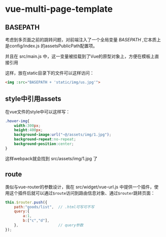 # vue-multi-page-template

## BASEPATH

考虑到多页面之前的跳转问题，对前端注入了一个全局变量 *BASEPATH* ,它本质上是config/index.js 的assetsPublicPath配置项。

并且在 src/main.js 中，这一变量被挂载到了Vue的原型对象上，方便在模板上直接引用

这样，放在static目录下的文件可以这样访问：

```html
<img :src="BASEPATH + 'static/img/us.jpg'">
```

## style中引用assets

在vue文件的style中可以这样写：

```css
.hover-img{
    width:300px;
    height:400px;
    background-image:url("~@/assets/img/1.jpg");
    background-repeat:no-repeat;
    background-position:center;
}
```  

这样webpack就会找到 src/assets/img/1.jpg 了

## route

类似与vue-router的参数设计，我在 src/widget/vue-url.js 中提供一个插件，使用这个插件后就可以通过```$route```访问到路由信息对象、通过```$router```跳转页面：

```javascript
this.$router.push({
    path:"goods/list",  // .html可写可不写
    query:{
        a:1,
        b:["c","d"],
    },                  // query参数
});
```